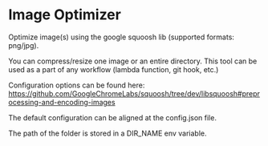 # Image Optimizer

Optimize image(s) using the google squoosh lib (supported formats: png/jpg).

You can compress/resize one image or an entire directory. This tool can be used as a part of any workflow (lambda function, git hook, etc.)

Configuration options can be found here: https://github.com/GoogleChromeLabs/squoosh/tree/dev/libsquoosh#preprocessing-and-encoding-images

The default configuration can be aligned at the config.json file.

The path of the folder is stored in a DIR_NAME env variable.

